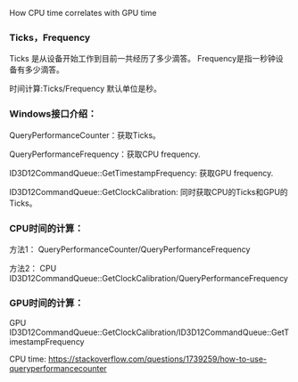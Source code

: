 
How CPU time correlates with GPU time

### Ticks，Frequency
Ticks 是从设备开始工作到目前一共经历了多少滴答。
Frequency是指一秒钟设备有多少滴答。

时间计算:Ticks/Frequency 默认单位是秒。

### Windows接口介绍：
QueryPerformanceCounter：获取Ticks。

QueryPerformanceFrequency：获取CPU frequency.

ID3D12CommandQueue::GetTimestampFrequency: 获取GPU frequency.

ID3D12CommandQueue::GetClockCalibration: 同时获取CPU的Ticks和GPU的Ticks。

### CPU时间的计算：

方法1：
QueryPerformanceCounter/QueryPerformanceFrequency

方法2：
CPU ID3D12CommandQueue::GetClockCalibration/QueryPerformanceFrequency


### GPU时间的计算：

GPU ID3D12CommandQueue::GetClockCalibration/ID3D12CommandQueue::GetTimestampFrequency


CPU time:
https://stackoverflow.com/questions/1739259/how-to-use-queryperformancecounter